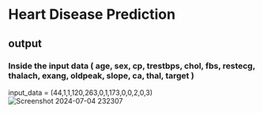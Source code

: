 # Heart Disease Prediction
## output 

### Inside the input data ( age, sex, cp, trestbps, chol, fbs, restecg, thalach, exang, oldpeak, slope, ca, thal, target )

input_data = (44,1,1,120,263,0,1,173,0,0,2,0,3)
![Screenshot 2024-07-04 232307](https://github.com/Gayathri0731/Heart-Disease-prediction/assets/171485411/27ad003f-72ec-44eb-a8bb-7872d7440da9)
